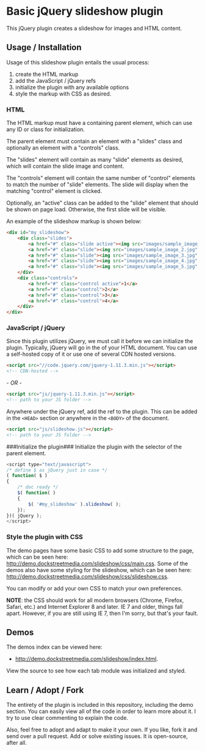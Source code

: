 # Basic jQuery slideshow plugin

This jQuery plugin creates a slideshow for images and HTML content.

## Usage / Installation

Usage of this slideshow plugin entails the usual process:

1. create the HTML markup
2. add the JavaScript / jQuery refs
3. initialize the plugin with any available options
4. style the markup with CSS as desired.

### HTML

The HTML markup must have a containing parent element, which can use any ID or class for initialization.

The parent element must contain an element with a "slides" class and optionally an element with a "controls" class.  

The "slides" element will contain as many "slide" elements as desired, which will contain the slide image and content.

The "controls" element will contain the same number of "control" elements to match the number of "slide" elements.  The slide will display when the matching "control" element is clicked.

Optionally, an "active" class can be added to the "slide" element that should be shown on page load.  Otherwise, the first slide will be visible.

An example of the slideshow markup is shown below:

```html
<div id="my_slideshow">
	<div class="slides">
		<a href="#" class="slide active"><img src="images/sample_image_1.jpg" alt="" /></a>
		<a href="#" class="slide"><img src="images/sample_image_2.jpg" alt="" /></a>
		<a href="#" class="slide"><img src="images/sample_image_3.jpg" alt="" /></a>
		<a href="#" class="slide"><img src="images/sample_image_4.jpg" alt="" /></a>
		<a href="#" class="slide"><img src="images/sample_image_5.jpg" alt="" /></a>
	</div>
	<div class="controls">
		<a href="#" class="control active">1</a>
		<a href="#" class="control">2</a>
		<a href="#" class="control">3</a>
		<a href="#" class="control">4</a>
	</div>
</div>
```

### JavaScript / jQuery
Since this plugin utilizes jQuery, we must call it before we can initialize the plugin.  Typically, jQuery will go in the <HEAD> of your HTML document.  You can use a self-hosted copy of it or use one of several CDN hosted versions.  

```html
<script src="//code.jquery.com/jquery-1.11.3.min.js"></script>
<!-- CDN-hosted -->
```

*- OR -*
```html
<script src="js/jquery-1.11.3.min.js"></script>
<!-- path to your JS folder -->
```
Anywhere under the jQuery ref, add the ref to the plugin.  This can be added in the `<HEAD>` section or anywhere in the `<BODY>` of the document.

```html
<script src="js/slideshow.js"></script>
<!-- path to your JS folder -->
```

###Initialize the plugin###
Initialize the plugin with the selector of the parent element.

```javascript
<script type="text/javascript">
/* define $ as jQuery just in case */
( function( $ )
{
	/* doc ready */
	$( function( )
	{
		$( '#my_slideshow' ).slideshow( );
	});
})( jQuery );
</script>
```

### Style the plugin with CSS
The demo pages have some basic CSS to add some structure to the page, which can be seen here: http://demo.dockstreetmedia.com/slideshow/css/main.css.  Some of the demos also have some styling for the slideshow, which can be seen here: http://demo.dockstreetmedia.com/slideshow/css/slideshow.css.

You can modify or add your own CSS to match your own preferences.

<strong>NOTE</strong>: the CSS should work for all modern browsers (Chrome, Firefox, Safari, etc.) and Internet Explorer 8 and later.  IE 7 and older, things fall apart.  However, if you are still using IE 7, then I'm sorry, but that's your fault.

## Demos

The demos index can be viewed here:

* http://demo.dockstreetmedia.com/slideshow/index.html.  

View the source to see how each tab module was initialized and styled.  

## Learn / Adopt / Fork
The entirety of the plugin is included in this repository, including the demo section.  You can easily view all of the code in order to learn more about it.  I try to use clear commenting to explain the code.

Also, feel free to adopt and adapt to make it your own.  If you like, fork it and send over a pull request.  Add or solve existing issues.  It is open-source, after all.

